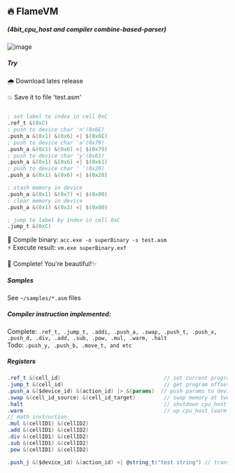 ## 🔥 FlameVM 
##### (4bit_cpu_host and compiler combine-based-parser)
  
![image](https://user-images.githubusercontent.com/13326808/58775994-0597bc00-85d1-11e9-99c3-e6f7208cd37b.png)



##### Try

🌧 Download lates release

💥 Save it to file 'test.asm'
```asm

; set label to index in cell 0xC
.ref_t &(0xC)
; push to device char 'n'(0x6E)
.push_a &(0x1) &(0x6) <| $(0x6E)
; push to device char 'a'(0x79)
.push_a &(0x1) &(0x6) <| $(0x79)
; push to device char 'y'(0x61)
.push_a &(0x1) &(0x6) <| $(0x61)
; push to device char ' '(0x20)
.push_a &(0x1) &(0x6) <| $(0x20)

; stash memory in device
.push_a &(0x1) &(0x7) <| $(0x00)
; clear memory in device
.push_a &(0x1) &(0x3) <| $(0x00)

; jump to label by index in cell 0xC
.jump_t &(0xC)

```

🐝 Compile binary: `acc.exe -o superBinary -s test.asm`    
⚡️ Execute result: `vm.exe superBinary.exf`    

👑 Complete! You're beautiful!✨ 

##### Samples
See `~/samples/*.asm` files

##### Compiler instruction implemented:
Complete: `.ref_t, .jump_t, .addi, .push_a, .swap, .push_t, .push_x, .push_d, .div, .add, .sub, .pow, .mul, .warm, .halt`    
Todo: `.push_y, .push_b, .move_t, and etc`    

##### Registers

```csharp
.ref_t &(cell_id)                                 // set current program offset to shared memory at cell_id
.jump_t &(cell_id)                                // get program offset in shared memory at cell_id and goto to offset
.push_a &($device_id) &(action_id) |> &(params)  // push params to device_id.action_id 
.swap &(cell_id_source) &(cell_id_target)         // swap memory at two cell index
.halt                                             // shutdown cpu_host
.warm                                             // up cpu_host (warm up cpu cells)
// math instruction
.mul &(cellID1) &(cellID2)
.add &(cellID1) &(cellID2)
.div &(cellID1) &(cellID2)
.sub &(cellID1) &(cellID2)
.pow &(cellID1) &(cellID2)

.push_j &($device_id) &(action_id) <| @string_t("test string") // transform instruction, casted to array push_a
```
